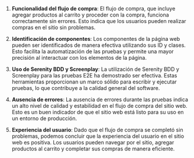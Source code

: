 1. **Funcionalidad del flujo de compra**: El flujo de compra, que incluye agregar productos al carrito y proceder con la compra, funciona correctamente sin errores. Esto indica que los usuarios pueden realizar compras en el sitio sin problemas.

2. **Identificación de componentes**: Los componentes de la página web pueden ser identificados de manera efectiva utilizando sus ID y clases. Esto facilita la automatización de las pruebas y permite una mayor precisión al interactuar con los elementos de la página.

3. **Uso de Serenity BDD y Screenplay**: La utilización de Serenity BDD y Screenplay para las pruebas E2E ha demostrado ser efectiva. Estas herramientas proporcionan un marco sólido para escribir y ejecutar pruebas, lo que contribuye a la calidad general del software.

4. **Ausencia de errores**: La ausencia de errores durante las pruebas indica un alto nivel de calidad y estabilidad en el flujo de compra del sitio web. Esto es un buen indicador de que el sitio web está listo para su uso en un entorno de producción.

5. **Experiencia del usuario**: Dado que el flujo de compra se completó sin problemas, podemos concluir que la experiencia del usuario en el sitio web es positiva. Los usuarios pueden navegar por el sitio, agregar productos al carrito y completar sus compras de manera eficiente.
